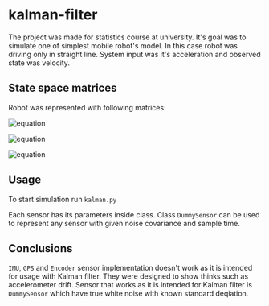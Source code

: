 # kalman-filter

The project was made for statistics course at university. It's goal was to simulate one of simplest
mobile robot's model. In this case robot was driving only in straight line. System input was it's acceleration
and observed state was velocity.

## State space matrices

Robot was represented with following matrices:

![equation](http://www.sciweavers.org/upload/Tex2Img_1591663436/render.png)


![equation](http://www.sciweavers.org/upload/Tex2Img_1591663496/render.png)


![equation](http://www.sciweavers.org/upload/Tex2Img_1591663511/render.png)

## Usage

To start simulation run `kalman.py`

Each sensor has its parameters inside class.
Class `DummySensor` can be used to represent any sensor with given noise covariance and sample time.

## Conclusions

`IMU`, `GPS` and `Encoder` sensor implementation doesn't work as it is intended for usage with Kalman filter.
They were designed to show thinks such as accelerometer drift. Sensor that works as it is intended for Kalman filter is `DummySensor` which have true white noise with known standard deqiation.
